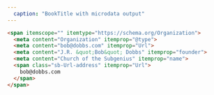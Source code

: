 ```yaml
---
  caption: "BookTitle with microdata output"
---
```


<!-- markdownlint-disable MD041 -->
<!-- dprint-ignore -->
```html
<span itemscope="" itemtype="https://schema.org/Organization">
  <meta content="Organization" itemprop="@type">
  <meta content="bob@dobbs.com" itemprop="Url">
  <meta content="J.R. &quot;Bob&quot; Dobbs" itemprop="founder">
  <meta content="Church of the Subgenius" itemprop="name">
  <span class="sb-Url-address" itemprop="Url">
    bob@dobbs.com
  </span>
</span>
```

